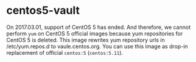 # centos5-vault

On 2017.03.01, support of CentOS 5 has ended.
And therefore, we cannot perform `yum` on CentOS 5 official images because yum repositories for CentOS 5 is deleted.
This image rewrites yum repository urls in /etc/yum.repos.d to vaule.centos.org.
You can use this image as drop-in replacement of official `centos:5` (`centos:5.11`).
